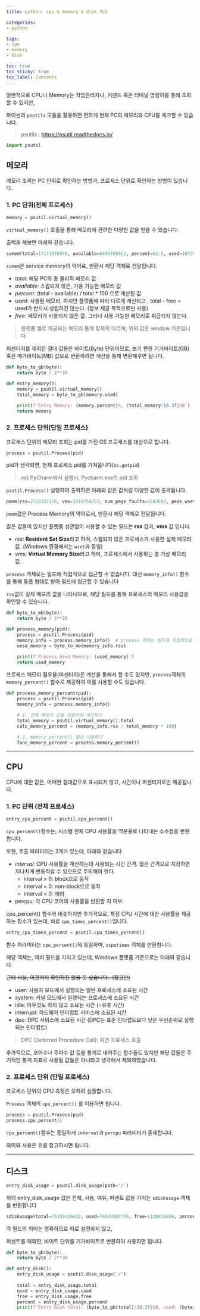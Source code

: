 ```yaml
---
title: python: cpu & memory & disk 체크

categories:
- python

tags:
- cpu
- memory
- disk

toc: true
toc_sticky: true
toc_label: Contents
---
```


일반적으로 CPU나 Memory는 작업관리자나, 커맨드 혹은 터미널 명령어를 통해 조회할 수 있지만,

파이썬의 `psutils` 모듈을 활용하면 편하게 현재 PC의 메모리와 CPU를 체크할 수 있습니다.

> psutils : https://psutil.readthedocs.io/
> 

```python
import psutil
```

## 메모리

메모리 조회는 PC 단위로 확인하는 방법과, 프로세스 단위로 확인하는 방법이 있습니다.

### 1. PC 단위(전체 프로세스)

```python
memory = psutil.virtual_memory()
```

`virtual_memory()` 호출을 통해 메모리에 관련한 다양한 값을 얻을 수 있습니다.

출력을 해보면 아래와 같습니다.

```python
svmem(total=17171070976, available=6445760512, percent=62.5, used=10725310464, free=6445760512)
```

`svmem`은 service memory의 약어로, 반환시 해당 객체로 전달됩니다.

- *total:* 해당 PC의 총 물리적 메모리 값
- *available*: 스왑되지 않은, 가용 가능한 메모리 값
- *percent*: (total - available) / total * 100 으로 계산된 값
- *used*: 사용된 메모리. 하지만 플랫폼에 따라 다르게 계산되고 , total - free = used가 반드시 성립하진 않는다. (정보 제공 목적으로만 사용)
- *free*: 메모리가 사용되지 않은 값. 그러나 사용 가능한 메모리로 취급되지 않는다.

> 플랫폼 별로 제공되는 메모리 통계 항목이 다르며, 위의 값은 window 기준입니다.
> 

퍼센티지를 제외한 절대 값들은 바이트(Byte) 단위이므로, 보기 편한 기가바이트(GB) 혹은 메가바이트(MB) 값으로 변환하려면 계산을 통해 변환해주면 됩니다.

```python
def byte_to_gb(byte):
    return byte / 2**30

def entry_memory():
    memory = psutil.virtual_memory()
    total_memory = byte_to_gb(memory.used)
    
    print(f'Entry Memory: {memory.percent}%, {total_memory:10.3f}GB')
    return memory
```

### 2. 프로세스 단위(단일 프로세스)

프로세스 단위의 메모리 조회는 pid를 가진 OS 프로세스를 대상으로 합니다.

```python
process = psutil.Process(pid)
```

pid가 생략되면, 현재 프로세스 pid를 가져옵니다(`os.getpid`)

> ex) PyCharm에서 실행시, Pycharm.exe의 pid 조회
> 

`psutil.Process()` 실행하여 출력하면 아래와 같은 값처럼 다양한 값이 출력됩니다.

```python
pmem(rss=2726322176, vms=3319754752, num_page_faults=5643692, peak_wset=4399738880, wset=2726322176, peak_paged_pool=7800440, paged_pool=5948728, peak_nonpaged_pool=419736, nonpaged_pool=316688, pagefile=3319754752, peak_pagefile=4161921024, private=3319754752)
```

`pmem`값은 Process Memory의 약어로서, 반환시 해당 객체로 전달됩니다.

많은 값들이 있지만 플랫폼 상관없이 사용할 수 있는 필드는 **rss** 값과, **vms** 값 입니다.

- *rss*: **Resident Set Size**라고 하며, 스왑되지 않은 프로세스가 사용한 실제 메모리 값. (Windows 환경에서는 `wset`과 동일)
- *vms*: **Virtual Memory Size**라고 하며, 프로세스에서 사용하는 총 가상 메모리 값.

`process` 객체로는 필드에 직접적으로 접근할 수 없습니다. 대신 `memory_info()` 함수를 통해 튜플 형태로 받아 필드에 접근할 수 있습니다

`rss`값이 실제 메모리 값을 나타내므로, 해당 필드를 통해 프로세스의 메모리 사용값을 확인할 수 있습니다.

```python
def byte_to_mb(byte):
    return byte / 2**20

def process_memory(pid):
	process = psutil.Process(pid)
	memory_info = process.memory_info()  # process 객체는 필드에 직접적으로 접근할 수 없음
	uesd_memory = byte_to_mb(memory_info.rss)	
	
	print(f'Process Used Memory: {used_memory}')
	return used_memory
```

프로세스 메모리 점유율(퍼센티지)은 계산을 통해서 할 수도 있지만, `process`객체의 `memory_percent()` 함수로 제공하여 이를 사용할 수도 있습니다.

```python
def process_memory_percent(pid):
	process = psutil.Process(pid)
	memory_info = process.memory_info()

	# 1. 전체 메모리 값을 이용하여 계산하기
	total_memory = psutil.virtual_memory().total
	calc_memory_percent = (memory_info.rss / total_memory * 100)
	
	# 2. memory_percent() 함수 이용하기
	func_memory_percent = process.memory_percent()
```

---

## CPU

CPU에 대한 값은, 어떠한 절대값으로 표시되지 않고, 시간이나 퍼센티지로만 제공됩니다.

### 1. PC 단위 (전체 프로세스)

```python
entry_cpu_percent = psutil.cpu_percent()
```

`cpu_percent()`함수는, 시스템 전체 CPU 사용률을 백분율로 나타내는 소수점을 반환합니다.

또한, 호출 파라미터는 2개가 있는데, 아래와 같습니다

- *interval*: CPU 사용률을 계산하는데 사용되는 시간 간격. 짧은 간격으로 지정하면 지나치게 변동적일 수 있으므로 주의해야 한다.
    - interval > 0: block으로 동작
    - interval = 0: non-block으로 동작
    - interval < 0: 에러
- percpu: 각 CPU 코어의 사용률을 반환할 지 여부.

cpu_percent() 함수와 비슷하지만 추가적으로, 특정 CPU 시간에 대한 사용률을 제공하는 함수가 있는데, 바로 `cpu_times_percent()`입니다.

```python
entry_cpu_times_percent = psutil.cpu_times_percent()
```

함수 파라미터는 `cpu_percent()`와 동일하며, `scputimes` 객체를 반환합니다.

해당 객체는, 여러 필드를 가지고 있는데, Windows 플랫폼 기준으로는 아래와 같습니다.

~~근데 사실, 이것까지 확인하진 않을 듯 싶습니다.. (참고만)~~

- user: 사용자 모드에서 실행되는 일반 프로세스에 소요된 시간
- system: 커널 모드에서 실행되는 프로세스에 소요된 시간
- idle: 아무것도 하지 않고 소요된 시간 (=유휴 시간)
- interrupt: 하드웨어 인터럽트 서비스에 소요된 시간
- dpc: DPC 서비스에 소요된 시간 (DPC는 표준 인터럽트보다 낮은 우선순위로 실행되는 인터럽트)

> DPC (Deferred Procedure Call):  지연 프로세스 호출
> 

추가적으로, 코어수나 주파수 값 등을 통계로 내어주는 함수들도 있지만 해당 값들은 주기적인 통계 지표로 사용될 값들은 아니라고 생각해서 제외하였습니다.

### 2. 프로세스 단위 (단일 프로세스)

프로세스 단위의 CPU 측정은 오히려 심플합니다. 

`Process` 객체의 `cpu_percent()` 를 이용하면 됩니다.

```python
process = psutil.Process(pid)
process.cpu_percent()
```

`cpu_percent()`함수는 동일하게 `interval`과 `percpu` 파라미터가 존재합니다.

의미와 사용은 위를 참고하시면 됩니다.

---

## 디스크

```python
entry_disk_usage = psutil.disk_usage(path='/')
```

위의 entry_disk_usage 값은 전체, 사용, 여유, 퍼센트 값을 가지는 `sdiskusage` 객체를 반환합니다

```python
sdiskusage(total=75159826432, used=74029387776, free=1130438656, percent=98.5)
```

각 필드의 의미는 명확하므로 따로 설명하지 않고, 

퍼센트를 제외한, 바이트 단위를 기가바이트로 변환하여 사용하면 됩니다.

```python
def byte_to_gb(byte):
    return byte / 2**30

def entry_disk():
    entry_disk_usage = psutil.disk_usage('/')
    
    total = entry_disk_usage.total
    used = entry_disk_usage.used
    free = entry_disk_usage.free
    percent = entry_disk_usage.percent
    print(f'Entry Disk total: {byte_to_gb(total):10.3f}GB, used: {byte_to_gb(used):10.3f}GB, free:{byte_to_gb(free):10.3f}GB, percent: {percent}%')
```
